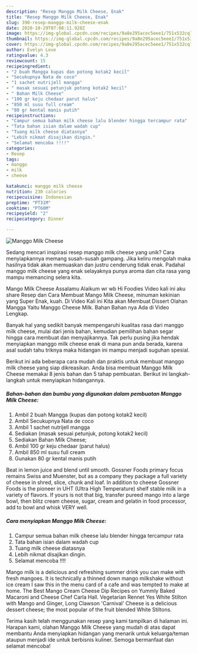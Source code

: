```yaml
---
description: "Resep Manggo Milk Cheese, Enak"
title: "Resep Manggo Milk Cheese, Enak"
slug: 390-resep-manggo-milk-cheese-enak
date: 2020-10-29T07:08:11.928Z
image: https://img-global.cpcdn.com/recipes/9a8e295acec5eee1/751x532cq70/manggo-milk-cheese-foto-resep-utama.jpg
thumbnail: https://img-global.cpcdn.com/recipes/9a8e295acec5eee1/751x532cq70/manggo-milk-cheese-foto-resep-utama.jpg
cover: https://img-global.cpcdn.com/recipes/9a8e295acec5eee1/751x532cq70/manggo-milk-cheese-foto-resep-utama.jpg
author: Evelyn Love
ratingvalue: 4.3
reviewcount: 15
recipeingredient:
- "2 buah Mangga kupas dan potong kotak2 kecil"
- "Secukupnya Nata de coco"
- "1 sachet nutrijell mangga"
- " masak sesuai petunjuk potong kotak2 kecil"
- " Bahan Milk Cheese"
- "100 gr keju chedaar parut halus"
- "850 ml susu full cream"
- "80 gr kental manis putih"
recipeinstructions:
- "Campur semua bahan milk cheese lalu blender hingga tercampur rata"
- "Tata bahan isian dalam wadah cup"
- "Tuang milk cheese diatasnya"
- "Lebih nikmat disajikan dingin."
- "Selamat mencoba !!!!"
categories:
- Resep
tags:
- manggo
- milk
- cheese

katakunci: manggo milk cheese 
nutrition: 230 calories
recipecuisine: Indonesian
preptime: "PT31M"
cooktime: "PT60M"
recipeyield: "2"
recipecategory: Dinner

---
```



![Manggo Milk Cheese](https://img-global.cpcdn.com/recipes/9a8e295acec5eee1/751x532cq70/manggo-milk-cheese-foto-resep-utama.jpg)

Sedang mencari inspirasi resep manggo milk cheese yang unik? Cara menyiapkannya memang susah-susah gampang. Jika keliru mengolah maka hasilnya tidak akan memuaskan dan justru cenderung tidak enak. Padahal manggo milk cheese yang enak selayaknya punya aroma dan cita rasa yang mampu memancing selera kita.

Mango Milk Cheese Assalamu Alaikum wr wb Hi Foodies Video kali ini aku share Resep dan Cara Membuat Mango Milk Cheese, minuman kekinian yang Super Enak, kuah. Di Video Kali ini Kita akan Membuat Dissert Olahan Mangga Yaitu Manggo Cheese Milk. Bahan Bahan nya Ada di Video Lengkap.

Banyak hal yang sedikit banyak mempengaruhi kualitas rasa dari manggo milk cheese, mulai dari jenis bahan, kemudian pemilihan bahan segar hingga cara membuat dan menyajikannya. Tak perlu pusing jika hendak menyiapkan manggo milk cheese enak di mana pun anda berada, karena asal sudah tahu triknya maka hidangan ini mampu menjadi suguhan spesial.


Berikut ini ada beberapa cara mudah dan praktis untuk membuat manggo milk cheese yang siap dikreasikan. Anda bisa membuat Manggo Milk Cheese memakai 8 jenis bahan dan 5 tahap pembuatan. Berikut ini langkah-langkah untuk menyiapkan hidangannya.

<!--inarticleads1-->

##### Bahan-bahan dan bumbu yang digunakan dalam pembuatan Manggo Milk Cheese:

1. Ambil 2 buah Mangga (kupas dan potong kotak2 kecil)
1. Ambil Secukupnya Nata de coco
1. Ambil 1 sachet nutrijell mangga
1. Sediakan  (masak sesuai petunjuk, potong kotak2 kecil)
1. Sediakan  Bahan Milk Cheese;
1. Ambil 100 gr keju chedaar (parut halus)
1. Ambil 850 ml susu full cream
1. Gunakan 80 gr kental manis putih


Beat in lemon juice and blend until smooth. Gossner Foods primary focus remains Swiss and Muenster, but as a company they package a full variety of cheese in shred, slice, chunk and loaf. In addition to cheese Gossner Foods is the pioneer in UHT (Ultra High Temperature) shelf stable milk in a variety of flavors. If yours is not that big, transfer pureed mango into a large bowl, then blitz cream cheese, sugar, cream and gelatin in food processor, add to bowl and whisk VERY well. 

<!--inarticleads2-->

##### Cara menyiapkan Manggo Milk Cheese:

1. Campur semua bahan milk cheese lalu blender hingga tercampur rata
1. Tata bahan isian dalam wadah cup
1. Tuang milk cheese diatasnya
1. Lebih nikmat disajikan dingin.
1. Selamat mencoba !!!!


Mango milk is a delicious and refreshing summer drink you can make with fresh mangoes. It is technically a thinned down mango milkshake without ice cream I saw this in the menu card of a cafe and was tempted to make at home. The Best Mango Cream Cheese Dip Recipes on Yummly Baked Macaroni and Cheese Chef Carla Hall. Vegetarian Rennet Yes White Stilton with Mango and Ginger, Long Clawson &#39;Carnival&#39; Cheese is a delicious dessert cheese; the most popular of the fruit blended White Stiltons. 

Terima kasih telah menggunakan resep yang kami tampilkan di halaman ini. Harapan kami, olahan Manggo Milk Cheese yang mudah di atas dapat membantu Anda menyiapkan hidangan yang menarik untuk keluarga/teman ataupun menjadi ide untuk berbisnis kuliner. Semoga bermanfaat dan selamat mencoba!
